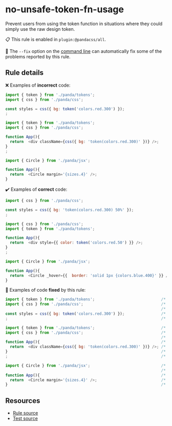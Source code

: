[//]: # (This file is generated by eslint-docgen. Do not edit it directly.)

# no-unsafe-token-fn-usage

Prevent users from using the token function in situations where they could simply use the raw design token.

📋 This rule is enabled in `plugin:@pandacss/all`.

🔧 The `--fix` option on the [command line](https://eslint.org/docs/user-guide/command-line-interface#fixing-problems) can automatically fix some of the problems reported by this rule.

## Rule details

❌ Examples of **incorrect** code:
```js
import { token } from './panda/tokens';
import { css } from './panda/css';

const styles = css({ bg: token('colors.red.300') });
;

import { token } from './panda/tokens';
import { css } from './panda/css';

function App(){
  return  <div className={css({ bg: 'token(colors.red.300)' })} />;
}
;

import { Circle } from './panda/jsx';

function App(){
  return  <Circle margin='{sizes.4}' />;
}
```

✔️ Examples of **correct** code:
```js
import { css } from './panda/css';

const styles = css({ bg: 'token(colors.red.300) 50%' });
;

import { css } from './panda/css';
import { token } from './panda/tokens';

function App(){
  return  <div style={{ color: token('colors.red.50') }} />;
}
;

import { Circle } from './panda/jsx';

function App(){
  return  <Circle _hover={{  border: 'solid 1px {colors.blue.400}' }} />;
}
```

🔧 Examples of code **fixed** by this rule:
```js
import { token } from './panda/tokens';                             /* → */ import { token } from './panda/tokens';
import { css } from './panda/css';                                  /* → */ import { css } from './panda/css';
                                                                    /* → */
const styles = css({ bg: token('colors.red.300') });                /* → */ const styles = css({ bg: 'red.300' });
;                                                                   /* → */ ;

import { token } from './panda/tokens';                             /* → */ import { token } from './panda/tokens';
import { css } from './panda/css';                                  /* → */ import { css } from './panda/css';
                                                                    /* → */
function App(){                                                     /* → */ function App(){
  return  <div className={css({ bg: 'token(colors.red.300)' })} />; /* → */   return  <div className={css({ bg: 'red.300' })} />;
}                                                                   /* → */ }
;                                                                   /* → */ ;

import { Circle } from './panda/jsx';                               /* → */ import { Circle } from './panda/jsx';
                                                                    /* → */
function App(){                                                     /* → */ function App(){
  return  <Circle margin='{sizes.4}' />;                            /* → */   return  <Circle margin='4' />;
}                                                                   /* → */ }
```

## Resources

* [Rule source](/plugin/src/rules/no-unsafe-token-fn-usage.ts)
* [Test source](/tests/no-unsafe-token-fn-usage.test.ts)
